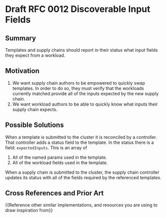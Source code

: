 # Draft RFC 0012 Discoverable Input Fields

## Summary

Templates and supply chains should report in their status what input fields they expect from a workload.

## Motivation

1. We want supply chain authors to be empowered to quickly swap templates.
In order to do so, they must verify that the workloads currently matched provide
all of the inputs expected by the new supply chain.
2. We want workload authors to be able to quickly know what inputs their supply chain expects.

## Possible Solutions

When a template is submitted to the cluster it is reconciled by a controller.
That controller adds a status field to the template. In the status there is a field: `expectedInputs`.
This is an array of
1. All of the named params used in the template.
2. All of the workload fields used in the template.

When a supply chain is submitted to the cluster, the supply chain controller updates its status
with all of the fields required by the referenced templates.

## Cross References and Prior Art

{{Reference other similar implementations, and resources you are using to draw inspiration from}}
